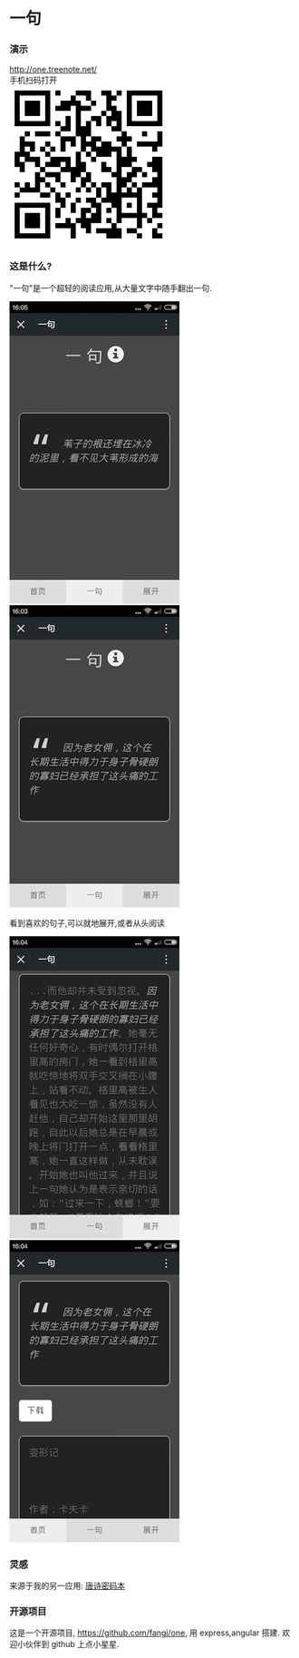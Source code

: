 # 一句

### 演示
http://one.treenote.net/  
手机扫码打开  
![qrcode](https://github.com/fangj/one/raw/master/screenshot/qrcode_one.png)

### 这是什么?
"一句"是一个超轻的阅读应用,从大量文字中随手翻出一句.  

![img](https://github.com/fangj/one/raw/master/screenshot/one2.jpg)  ![img](https://github.com/fangj/one/raw/master/screenshot/one1.jpg) 


看到喜欢的句子,可以就地展开,或者从头阅读  

![img](https://github.com/fangj/one/raw/master/screenshot/more1.jpg)  ![img](https://github.com/fangj/one/raw/master/screenshot/head1.jpg)

### 灵感
来源于我的另一应用: [唐诗密码本](http://mima.treenote.net)

### 开源项目
这是一个开源项目, https://github.com/fangj/one, 用 express,angular 搭建. 欢迎小伙伴到 github 上点小星星.
